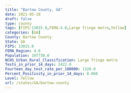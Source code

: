 ```yaml
---
title: "Bartow County, GA"
date: 2021-05-18
draft: false
type: county
tags: [FIPS:13015.0,FEMA:4.0,Large fringe metro,Yellow]
categories: [GA]
County: Bartow County
State: GA
FIPS: 13015.0
FEMA_Region: 4.0
Population: 107738.0
NCHS_Urban_Rural_Classification: Large fringe metro
Tests_in_prior_14_days: 1422.0
Fourteen_day_test_rate_per_100000: 1320.0
Percent_Positivity_in_prior_14_days: 0.068
Level: Yellow
url: /states/GA/bartow-county
---
```



